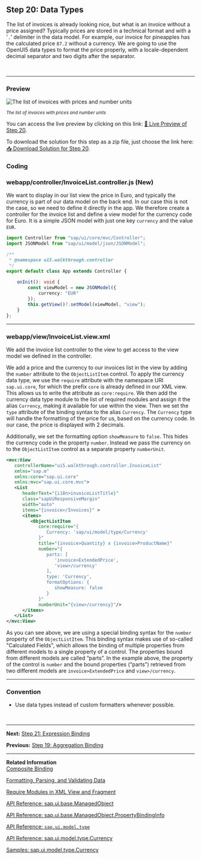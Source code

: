 ## Step 20: Data Types

The list of invoices is already looking nice, but what is an invoice without a price assigned? Typically prices are stored in a technical format and with a '`.`' delimiter in the data model. For example, our invoice for pineapples has the calculated price `87.2` without a currency. We are going to use the OpenUI5 data types to format the price properly, with a locale-dependent decimal separator and two digits after the separator.

&nbsp;

***

### Preview
  
![](https://sdk.openui5.org/docs/topics/loiodc9e919119564ddab78b8d0550ecfa9b_LowRes.png "The list of invoices with prices and number units")

<sup>*The list of invoices with prices and number units*</sup>

You can access the live preview by clicking on this link: [🔗 Live Preview of Step 20](https://sap-samples.github.io/ui5-typescript-walkthrough/step-20/index-cdn.html).

To download the solution for this step as a zip file, just choose the link here: [📥 Download Solution for Step 20](https://sap-samples.github.io/ui5-typescript-walkthrough/ui5-typescript-walkthrough-step-20.zip).

### Coding

### webapp/controller/InvoiceList.controller.js \(New\)

We want to display in our list view the price in Euro, and typically the currency is part of our data model on the back end. In our case this is not the case, so we need to define it directly in the app. We therefore create a controller for the invoice list and define a view model for the currency code for Euro. It is a simple JSON model with just one key `currency` and the value `EUR`.

```ts
import Controller from "sap/ui/core/mvc/Controller";
import JSONModel from "sap/ui/model/json/JSONModel";

/**
 * @namespace ui5.walkthrough.controller
 */
export default class App extends Controller {
    
    onInit(): void {
        const viewModel = new JSONModel({
            currency: "EUR"
        });
        this.getView()?.setModel(viewModel, "view");        
    } 
};
```

***

### webapp/view/InvoiceList.view.xml

We add the invoice list controller to the view to get access to the view model we defined in the controller. 

We add a price and the currency to our invoices list in the view by adding the `number` attribute to the `ObjectListItem` control. To apply the currency data type, we use the `require` attribute with the namespace URI `sap.ui.core`, for which the prefix `core` is already defined in our XML view. This allows us to write the attribute as `core:require`. We then add the currency data type module to the list of required modules and assign it the alias `Currency`, making it available for use within the view. Then we set the `type` attribute of the binding syntax to the alias `Currency`. The `Currency` type will handle the formatting of the price for us, based on the currency code. In our case, the price is displayed with 2 decimals.

Additionally, we set the formatting option `showMeasure` to `false`. This hides the currency code in the property `number`. Instead we pass the currency on to the `ObjectListItem` control as a separate property `numberUnit`.

```xml
<mvc:View
   controllerName="ui5.walkthrough.controller.InvoiceList"
   xmlns="sap.m"
   xmlns:core="sap.ui.core"
   xmlns:mvc="sap.ui.core.mvc">
   <List
      headerText="{i18n>invoiceListTitle}"
      class="sapUiResponsiveMargin"
      width="auto"
      items="{invoice>/Invoices}" >
      <items>
         <ObjectListItem
            core:require="{
               Currency: 'sap/ui/model/type/Currency'
            }"
            title="{invoice>Quantity} x {invoice>ProductName}"
            number="{
               parts: [
                  'invoice>ExtendedPrice', 
                  'view>/currency'
               ],
               type: 'Currency',
               formatOptions: {
                  showMeasure: false
               }
            }"
            numberUnit="{view>/currency}"/>
      </items>
   </List>
</mvc:View>
```

As you can see above, we are using a special binding syntax for the `number` property of the `ObjectListItem`. This binding syntax makes use of so-called "Calculated Fields", which allows the binding of multiple properties from different models to a single property of a control. The properties bound from different models are called “parts”. In the example above, the property of the control is `number` and the bound properties \(“parts”\) retrieved from two different models are `invoice>ExtendedPrice` and `view>/currency`.

***

### Convention

- Use data types instead of custom formatters whenever possible.

&nbsp;

***

**Next:** [Step 21: Expression Binding](../21/README.md "Sometimes the predefined types of OpenUI5 are not flexible enough and you want to do a simple calculation or formatting in the view - that is where expressions are really helpful. We use them to format our price according to the current number in the data model.")

**Previous:** [Step 19: Aggregation Binding](../19/README.md "Now that we have established a good structure for our app, it's time to add some more functionality. We start exploring more features of data binding by adding some invoice data in JSON format that we display in a list below the panel.")

***

**Related Information**  
[Composite Binding](https://sdk.openui5.org/topic/a2fe8e763014477e87990ff50657a0d0.html "Calculated fields enable the binding of multiple properties in different models to a single property of a control.")

[Formatting, Parsing, and Validating Data](https://sdk.openui5.org/topic/07e4b920f5734fd78fdaa236f26236d8.html "Data that is presented on the UI often has to be converted so that is human readable and fits to the locale of the user. On the other hand, data entered by the user has to be parsed and validated to be understood by the data source. For this purpose, you use formatters and data types.")

[Require Modules in XML View and Fragment](https://sdk.openui5.org/topic/b11d853a8e784db6b2d210ef57b0f7d7.html "Modules can be required in XML views and fragments and assigned to aliases which can be used as variables in properties, event handlers, and bindings.")

[API Reference: sap.ui.base.ManagedObject](https://sdk.openui5.org/api/sap.ui.base.ManagedObject)

[API Reference: sap.ui.base.ManagedObject.PropertyBindingInfo](https://sdk.openui5.org/api/sap.ui.base.ManagedObject.PropertyBindingInfo)

[API Reference: `sap.ui.model.type`](https://ui5.sap.com/#/api/sap.ui.model.type)

[API Reference: sap.ui.model.type.Currency](https://sdk.openui5.org/api/sap.ui.model.type.Currency)

[Samples: sap.ui.model.type.Currency](https://sdk.openui5.org/entity/sap.ui.model.type.Currency)
